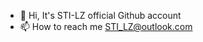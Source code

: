 - 👋 Hi, It's STI-LZ official Github account
- 📫 How to reach me STI_LZ@outlook.com

<!---
STI-LZ/STI-LZ is a ✨ special ✨ repository because its `README.md` (this file) appears on your GitHub profile.
You can click the Preview link to take a look at your changes.
--->
